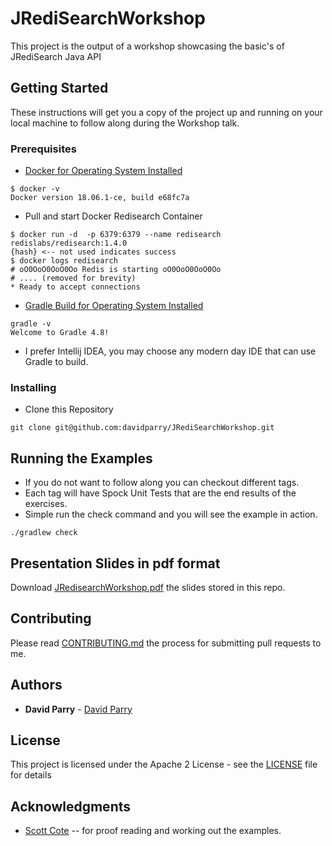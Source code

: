 # JRediSearchWorkshop

This project is the output of a workshop showcasing the basic's of JRediSearch Java API

## Getting Started

These instructions will get you a copy of the project up and running on your local machine to follow along during the Workshop talk.

### Prerequisites

- [Docker for Operating System Installed](https://docs.docker.com/ee/end-to-end-install "Link to Docker EE page")
```
$ docker -v
Docker version 18.06.1-ce, build e68fc7a
```
- Pull and start Docker Redisearch Container
```
$ docker run -d  -p 6379:6379 --name redisearch redislabs/redisearch:1.4.0 
{hash} <-- not used indicates success
$ docker logs redisearch
# oO0OoO0OoO0Oo Redis is starting oO0OoO0OoO0Oo 
# .... (removed for brevity) 
* Ready to accept connections

```
- [Gradle Build for Operating System Installed](https://services.gradle.org/distributions/gradle-4.8-all.zip "Gradle Distributions")
```
gradle -v
Welcome to Gradle 4.8!
```
- I prefer Intellij IDEA, you may choose any modern day IDE that can use Gradle to build. 

### Installing
- Clone this Repository
```
git clone git@github.com:davidparry/JRediSearchWorkshop.git
```

## Running the Examples

* If you do not want to follow along you can checkout different tags.
* Each tag will have Spock Unit Tests that are the end results of the exercises.
* Simple run the check command and you will see the example in action.
```
./gradlew check
```

## Presentation Slides in pdf format
Download [JRedisearchWorkshop.pdf](https://github.com/davidparry/JRediSearchWorkshop/blob/master/JRedisearchWorkshop.pdf) the slides stored in this repo.
 

## Contributing

Please read [CONTRIBUTING.md](https://github.com/davidparry/JRediSearchWorkshop/blob/master/CONTRIBUTING.md)  the process for submitting pull requests to me.

## Authors

* **David Parry** -  [David Parry](http://www.davidparry.com)

## License

This project is licensed under the Apache 2 License - see the [LICENSE](https://github.com/davidparry/JRediSearchWorkshop/blob/master/LICENSE) file for details

## Acknowledgments

* [Scott Cote](http://www.linkedin.com/in/scottccote) -- for proof reading and working out the examples.
